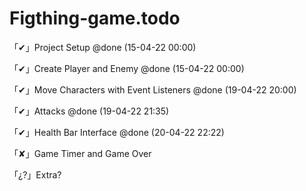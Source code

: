 # Figthing-game.todo

「✔」Project Setup @done (15-04-22 00:00)

「✔」Create Player and Enemy @done (15-04-22 00:00)

「✔」Move Characters with Event Listeners @done (19-04-22 20:00)

「✔」Attacks @done (19-04-22 21:35)

「✔」Health Bar Interface @done (20-04-22 22:22)

「✘」Game Timer and Game Over

「¿?」Extra?
